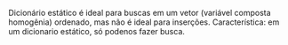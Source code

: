 Dicionário estático é ideal para buscas em um vetor (variável composta homogênia) ordenado, mas não é ideal para inserções.
Característica: em um dicionario estático, só podenos fazer busca.